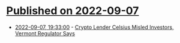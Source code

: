 # [Published on 2022-09-07](index.md)

* [2022-09-07, 19:33:00](https://slashdot.org/story/22/09/07/1933228/crypto-lender-celsius-misled-investors-vermont-regulator-says?utm_source=rss1.0mainlinkanon&utm_medium=feed) - [Crypto Lender Celsius Misled Investors, Vermont Regulator Says](https://slashdot.org/story/22/09/07/1933228/crypto-lender-celsius-misled-investors-vermont-regulator-says?utm_source=rss1.0mainlinkanon&utm_medium=feed)
